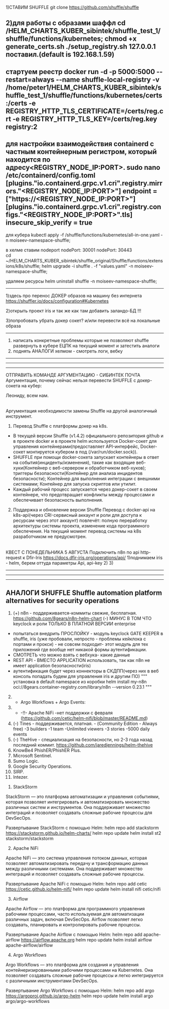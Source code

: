 1)СТАВИМ SHUFFLE
git clone https://github.com/shuffle/shuffle

2)для работы с образами шаффл
cd /HELM_CHARTS_KUBER_sibintek/shuffle_test_1/shuffle/functions/kubernetes;
chmod +x generate_certs.sh
./setup_registry.sh
127.0.0.1  поставил.(default is 192.168.1.59)
-----
стартуем реестр
docker run -d -p 5000:5000 --restart=always --name shuffle-local-registry   -v /home/peter1/HELM_CHARTS_KUBER_sibintek/shuffle_test_1/shuffle/functions/kubernetes/certs:/certs   -e REGISTRY_HTTP_TLS_CERTIFICATE=/certs/reg.crt   -e REGISTRY_HTTP_TLS_KEY=/certs/reg.key   registry:2
-----
 для настройки взаимодействия containerd с частным контейнерным регистром, который находится по адресу<REGISTRY_NODE_IP:PORT>.
sudo nano  /etc/containerd/config.toml
[plugins."io.containerd.grpc.v1.cri".registry.mirrors."<REGISTRY_NODE_IP:PORT>"]
  endpoint = ["https://<REGISTRY_NODE_IP:PORT>"]
[plugins."io.containerd.grpc.v1.cri".registry.configs."<REGISTRY_NODE_IP:PORT>".tls]
  insecure_skip_verify = true
-----
для кубера
kubectl apply -f /shuffle/functions/kubernetes/all-in-one.yaml -n moiseev-namespace-shuffle;

в хелме ставим nodeport        nodePort: 30001   nodePort: 30443  
cd ~/HELM_CHARTS_KUBER_sibintek/shuffle_original/Shuffle/functions/extensions/k8s/shuffle;
helm upgrade -i shuffle  . -f "values.yaml" -n moiseev-namespace-shuffle;

удаляем  ресурсы
helm uninstall shuffle -n moiseev-namespace-shuffle;  






------------------------------------
1)здесь про перенос ДОКЕР  образов на машину без интернета
https://shuffler.io/docs/configuration#Kubernetes

2)открыть проект iris и так же как там добавить заландо-БД !!!

3)попробовать убрать докер сокет? и/или перевести всё на локальные образа

------
1) написать конкретные проблемы которые не позволяют shuffle развернуть в кубере ЕЦПК на текущий момент и затестить аналоги
2) поднять АНАЛОГИ хелмом - смотреть логи, вебку


-----------------------------------------------
-----------------------------------------------
-----------------------------------------------
ОТПРАВИТЬ КОМАНДЕ АРГУМЕНТАЦИЮ - СИБИНТЕК ПОЧТА
Аргументация, почему сейчас нельзя перевести SHUFFLE с докер-сокета на кубер:

Леониду, всем нам. 


######
Аргументация необходимости замены Shuffle на другой аналогичный инструмент.

1. Перевод Shuffle с платформы докер на k8s.
- В текущей версии Shuffle (v1.4.2) официального репозитория github и в проекте docker и в проекте helm используется Docker-сокет для управления контейнерами(предоставляет API-интерфейс, Docker-сокет монтируется кубером в под (/var/run/docker.sock)). 
- SHUFFLE при помощи docker-сокета запускает контейнеры в ответ на события(инциденты/изменения), такие как входящие веб-хуки(Контейнер с веб-сервером и обработчиком веб-хуков); триггеры безопасности(Контейнер для анализа инцидентов безопасности); Контейнер для выполнения интеграции с внешними системами; Контейнер для запуска скриптов или утилит.
- Каждый рабочий процесс запускается через докер-сокет в своем контейнере, что предотвращает конфликты между процессами и обеспечивает безопасность выполнения. 

2. Поддержка и обновление версии Shuffle
Перевод c docker-api на k8s-api(через CRI-сервисный аккаунт и роли для доступа к ресурсам через этот аккаунт) повлечёт: полную переработку архитектуры системы проекта, изменение кода программного обеспечения.
На текущий момент перевод системы на k8s разработчиком не предусмотрен.
######


######
КВЕСТ С ПОНЕДЕЛЬНИКА 5 АВГУСТА
Подключить n8n по api http-request к Dfir-Iris
https://docs.dfir-iris.org/operations/api/
1)поднимаем iris - helm, берем оттуда параметры Api, api-key
2)
3)


-----------------------------------------------
-----------------------------------------------
-----------------------------------------------
АНАЛОГИ  SHUFFLE
Shuffle automation platform alternatives for security operations
----
1) (+) n8n - поддерживается-коммиты свежие, бесплатная.   https://github.com/8gears/n8n-helm-chart
(-) МИНУС В ТОМ ЧТО keyclock и роли ТОЛЬКО В ПЛАТНОЙ ВЕРСИИ enterprise
- попытаться внедрить ПРОСЛОЙКУ - модуль keyclock GATE KEEPER в shuffle, iris  (уже пробовали, непросто - проблемы кейклока с портами и прокси) - не совсем подходит- этот модуль для тех приложений где вообще нет никакой формы аутентификации.
- СМОТРЕТЬ что можно взять с вебхука- какие данные
- REST API - ВМЕСТО APPLICATION использовать, так как n8n не имеет application безопасности(iris)
- аутентификация будет через коннекторы в СКДПП(через них в веб консоль попадать будем для управления iris и другим ПО)
"""
установка в default namespace из коробки 
helm install my-n8n oci://8gears.container-registry.com/library/n8n --version 0.23.1
"""

2) - Argo Workflows + Argo Events:
3) - -!!-  Apache NiFi  -нет поддержки с февраля (https://github.com/cetic/helm-nifi/blob/master/README.md)
4) (-) Tines - поддерживается, платная. - (Community Edition - Always free) -3 builders -1 team -Unlimited viewers -3 stories -5000 daily events
5) (-) TheHive - специализация на безопасности, но 2-3 года назад последний коммит. https://github.com/jaredjennings/helm-thehive
6) KnowBe4 PhishER/PhishER Plus.
7) Microsoft Sentinel.
8) Sumo Logic.
9) Google Security Operations.
10) SIRP.
11) Intezer.



1. StackStorm

StackStorm — это платформа автоматизации и управления событиями, которая позволяет интегрировать и автоматизировать множество различных систем и инструментов. Она поддерживает множество интеграций и позволяет создавать сложные рабочие процессы для DevSecOps.

Развертывание StackStorm с помощью Helm:
helm repo add stackstorm https://stackstorm.github.io/helm-charts/
helm repo update
helm install st2 stackstorm/stackstorm

2. Apache NiFi

Apache NiFi — это система управления потоком данных, которая позволяет автоматизировать передачу и трансформацию данных между различными системами. Она поддерживает множество интеграций и позволяет создавать сложные рабочие процессы.

Развертывание Apache NiFi с помощью Helm:
helm repo add cetic https://cetic.github.io/helm-nifi/
helm repo update
helm install nifi cetic/nifi

3. Airflow

Apache Airflow — это платформа для программного управления рабочими процессами, часто используемая для автоматизации различных задач, включая DevSecOps. Airflow позволяет легко создавать, планировать и контролировать рабочие процессы.

Развертывание Apache Airflow с помощью Helm:
helm repo add apache-airflow https://airflow.apache.org
helm repo update
helm install airflow apache-airflow/airflow

4. Argo Workflows

Argo Workflows — это платформа для создания и управления контейнеризированными рабочими процессами на Kubernetes. Она позволяет создавать сложные рабочие процессы и легко интегрируется с различными инструментами DevSecOps.

Развертывание Argo Workflows с помощью Helm:
helm repo add argo https://argoproj.github.io/argo-helm
helm repo update
helm install argo argo/argo-workflows
